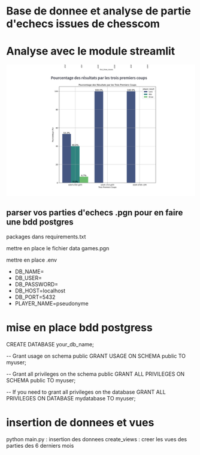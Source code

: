 
# Base de donnee et analyse de partie d'echecs issues de chesscom
# Analyse avec le module streamlit

![Alt text](analyse.png "Title")
## parser vos parties d'echecs .pgn pour en faire une bdd postgres
packages dans requirements.txt

mettre en place le fichier data
    games.pgn

mettre en place .env
    <ul>
    <li>DB_NAME=</li>
    <li>DB_USER=</li>
    <li>DB_PASSWORD=</li>
    <li>DB_HOST=localhost</li>
    <li>DB_PORT=5432</li>
    <li>PLAYER_NAME=pseudonyme</li>
    </ul>

# mise en place bdd postgress
CREATE DATABASE your_db_name;

-- Grant usage on schema public
GRANT USAGE ON SCHEMA public TO myuser;

-- Grant all privileges on the schema public
GRANT ALL PRIVILEGES ON SCHEMA public TO myuser;

-- If you need to grant all privileges on the database
GRANT ALL PRIVILEGES ON DATABASE mydatabase TO myuser;

# insertion de donnees et vues

python main.py : insertion des donnees
create_views : creer les vues des parties des 6 derniers mois
